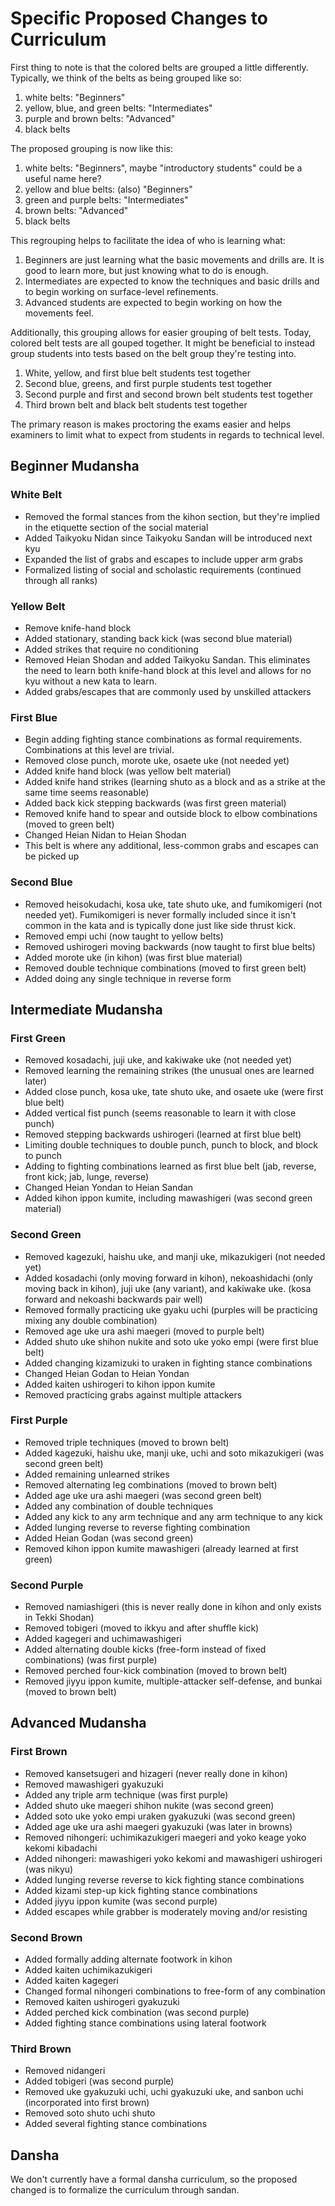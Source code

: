 # Specific Proposed Changes to Curriculum

First thing to note is that the colored belts are grouped a little differently.
Typically, we think of the belts as being grouped like so:

1. white belts: "Beginners"
2. yellow, blue, and green belts: "Intermediates"
3. purple and brown belts: "Advanced"
4. black belts

The proposed grouping is now like this:

1. white belts: "Beginners", maybe "introductory students" could be a useful name here?
2. yellow and blue belts: (also) "Beginners"
3. green and purple belts: "Intermediates"
4. brown belts: "Advanced"
5. black belts

This regrouping helps to facilitate the idea of who is learning what:

1. Beginners are just learning what the basic movements and drills are. It is good to learn more, but just knowing what to do is enough.
2. Intermediates are expected to know the techniques and basic drills and to begin working on surface-level refinements.
3. Advanced students are expected to begin working on how the movements feel.

Additionally, this grouping allows for easier grouping of belt tests. Today, colored belt tests are all gouped together.
It might be beneficial to instead group students into tests based on the belt group they're testing into.

1. White, yellow, and first blue belt students test together
2. Second blue, greens, and first purple students test together
3. Second purple and first and second brown belt students test together
4. Third brown belt and black belt students test together

The primary reason is makes proctoring the exams easier and helps examiners to limit what to expect from students in regards
to technical level.

## Beginner Mudansha

### White Belt

* Removed the formal stances from the kihon section, but they're implied in the etiquette section of the social material
* Added Taikyoku Nidan since Taikyoku Sandan will be introduced next kyu
* Expanded the list of grabs and escapes to include upper arm grabs
* Formalized listing of social and scholastic requirements (continued through all ranks)

### Yellow Belt

* Remove knife-hand block
* Added stationary, standing back kick (was second blue material)
* Added strikes that require no conditioning
* Removed Heian Shodan and added Taikyoku Sandan. This eliminates the need to learn both knife-hand block at this level and allows for no kyu without a new kata to learn.
* Added grabs/escapes that are commonly used by unskilled attackers

### First Blue

* Begin adding fighting stance combinations as formal requirements. Combinations at this level are trivial.
* Removed close punch, morote uke, osaete uke (not needed yet)
* Added knife hand block (was yellow belt material)
* Added knife hand strikes (learning shuto as a block and as a strike at the same time seems reasonable)
* Added back kick stepping backwards (was first green material)
* Removed knife hand to spear and outside block to elbow combinations (moved to green belt)
* Changed Heian Nidan to Heian Shodan
* This belt is where any additional, less-common grabs and escapes can be picked up

### Second Blue

* Removed heisokudachi, kosa uke, tate shuto uke, and fumikomigeri (not needed yet). Fumikomigeri is never formally included since it isn't common in the kata and is typically done just like side thrust kick.
* Removed empi uchi (now taught to yellow belts)
* Removed ushirogeri moving backwards (now taught to first blue belts)
* Added morote uke (in kihon) (was first blue material)
* Removed double technique combinations (moved to first green belt)
* Added doing any single technique in reverse form

## Intermediate Mudansha

### First Green

* Removed kosadachi, juji uke, and kakiwake uke (not needed yet)
* Removed learning the remaining strikes (the unusual ones are learned later)
* Added close punch, kosa uke, tate shuto uke, and osaete uke (were first blue belt)
* Added vertical fist punch (seems reasonable to learn it with close punch)
* Removed stepping backwards ushirogeri (learned at first blue belt)
* Limiting double techniques to double punch, punch to block, and block to punch
* Adding to fighting combinations learned as first blue belt (jab, reverse, front kick; jab, lunge, reverse)
* Changed Heian Yondan to Heian Sandan
* Added kihon ippon kumite, including mawashigeri (was second green material)

### Second Green

* Removed kagezuki, haishu uke, and manji uke, mikazukigeri (not needed yet)
* Added kosadachi (only moving forward in kihon), nekoashidachi (only moving back in kihon), juji uke (any variant), and kakiwake uke. (kosa forward and nekoashi backwards pair well)
* Removed formally practicing uke gyaku uchi (purples will be practicing mixing any double combination)
* Removed age uke ura ashi maegeri (moved to purple belt)
* Added shuto uke shihon nukite and soto uke yoko empi (were first blue belt)
* Added changing kizamizuki to uraken in fighting stance combinations
* Changed Heian Godan to Heian Yondan
* Added kaiten ushirogeri to kihon ippon kumite
* Removed practicing grabs against multiple attackers

### First Purple

* Removed triple techniques (moved to brown belt)
* Added kagezuki, haishu uke, manji uke, uchi and soto mikazukigeri (was second green belt)
* Added remaining unlearned strikes
* Removed alternating leg combinations (moved to brown belt)
* Added age uke ura ashi maegeri (was second green belt)
* Added any combination of double techniques
* Added any kick to any arm technique and any arm technique to any kick
* Added lunging reverse to reverse fighting combination
* Added Heian Godan (was second green)
* Removed kihon ippon kumite mawashigeri (already learned at first green)

### Second Purple

* Removed namiashigeri (this is never really done in kihon and only exists in Tekki Shodan)
* Removed tobigeri (moved to ikkyu and after shuffle kick)
* Added kagegeri and uchimawashigeri
* Added alternating double kicks (free-form instead of fixed combinations) (was first purple)
* Removed perched four-kick combination (moved to brown belt)
* Removed jiyyu ippon kumite, multiple-attacker self-defense, and bunkai (moved to brown belt)

## Advanced Mudansha

### First Brown

* Removed kansetsugeri and hizageri (never really done in kihon)
* Removed mawashigeri gyakuzuki
* Added any triple arm technique (was first purple)
* Added shuto uke maegeri shihon nukite (was second green)
* Added soto uke yoko empi uraken gyakuzuki (was second green)
* Added age uke ura ashi maegeri gyakuzuki (was later in browns)
* Removed nihongeri: uchimikazukigeri maegeri and yoko keage yoko kekomi kibadachi
* Added nihongeri: mawashigeri yoko kekomi and mawashigeri ushirogeri (was nikyu)
* Added lunging reverse reverse to kick fighting stance combinations
* Added kizami step-up kick fighting stance combinations
* Added jiyyu ippon kumite (was second purple)
* Added escapes while grabber is moderately moving and/or resisting

### Second Brown

* Added formally adding alternate footwork in kihon
* Added kaiten uchimikazukigeri
* Added kaiten kagegeri
* Changed formal nihongeri combinations to free-form of any combination
* Removed kaiten ushirogeri gyakuzuki
* Added perched kick combination (was second purple)
* Added fighting stance combinations using lateral footwork

### Third Brown

* Removed nidangeri
* Added tobigeri (was second purple)
* Removed uke gyakuzuki uchi, uchi gyakuzuki uke, and sanbon uchi (incorporated into first brown)
* Removed soto shuto uchi shuto
* Added several fighting stance combinations

## Dansha

We don't currently have a formal dansha curriculum, so the proposed changed is to formalize the curriculum through sandan.
